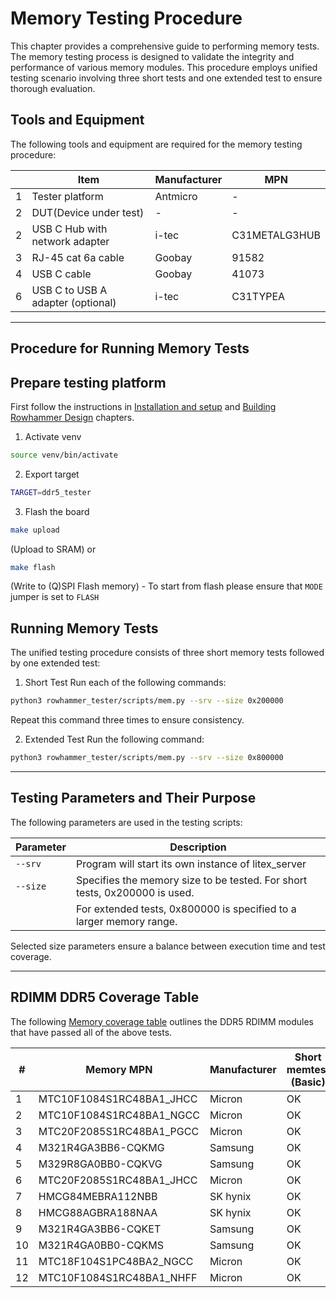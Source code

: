 # Memory Testing Procedure

This chapter provides a comprehensive guide to performing memory tests. The memory testing process is designed to validate the integrity and performance of various memory modules. 
This procedure employs unified testing scenario involving three short tests and one extended test to ensure thorough evaluation.

## Tools and Equipment
The following tools and equipment are required for the memory testing procedure:

|   | Item | Manufacturer | MPN |
|---|-------------------|----------|--------------|
| 1 | Tester platform | Antmicro | - |
| 2 | DUT(Device under test) | - | - |
| 2 | USB C Hub with network adapter | i-tec | C31METALG3HUB |
| 3 | RJ-45 cat 6a cable | Goobay | 91582 |
| 4 | USB C cable | Goobay | 41073 |
| 6 | USB C to USB A adapter (optional) | i-tec | C31TYPEA |

---

## Procedure for Running Memory Tests

## Prepare testing platform

First follow the instructions in [Installation and setup](installation-and-setup) and [Building Rowhammer Design](building-rowhammer-design) chapters.

1. Activate venv

```bash
source venv/bin/activate
```

2. Export target

```bash
TARGET=ddr5_tester
```

3. Flash the board

```bash
make upload
```
(Upload to SRAM) or 

```bash
make flash
```
(Write to (Q)SPI Flash memory) - To start from flash please ensure that `MODE` jumper is set to `FLASH`

## Running Memory Tests

The unified testing procedure consists of three short memory tests followed by one extended test:

1. Short Test
Run each of the following commands:
```bash
python3 rowhammer_tester/scripts/mem.py --srv --size 0x200000
```
Repeat this command three times to ensure consistency.

2. Extended Test
Run the following command:
```bash
python3 rowhammer_tester/scripts/mem.py --srv --size 0x800000
```
---

## Testing Parameters and Their Purpose
The following parameters are used in the testing scripts:

| Parameter        | Description                                                                          |
|------------------|--------------------------------------------------------------------------------------|
| `--srv`          | Program will start its own instance of litex_server                                  |
| `--size`         | Specifies the memory size to be tested. For short tests, 0x200000 is used.           |
|                  | For extended tests, 0x800000 is specified to a larger memory range.                  |

Selected size parameters ensure a balance between execution time and test coverage.

---

## RDIMM DDR5 Coverage Table

The following [Memory coverage table](csv/dimm_coverage_table.csv) outlines the DDR5 RDIMM modules that have passed all of the above tests.

| # | Memory MPN | Manufacturer | Short memtest (Basic) | Short memtest (Random) | Extended memtest (Basic) | Extended memtest (Random) | Rowhammer-tester commit SHA |
|---|---|---|---|---|---|---|---|
| 1 | MTC10F1084S1RC48BA1_JHCC | Micron | OK | OK | OK | OK | [35bfd92](https://github.com/antmicro/rowhammer-tester/commit/35bfd9252417346e4b1f38a753c22e0541185b9e) |
| 2 | MTC10F1084S1RC48BA1_NGCC | Micron | OK | OK | OK | OK | [35bfd92](https://github.com/antmicro/rowhammer-tester/commit/35bfd9252417346e4b1f38a753c22e0541185b9e) |
| 3 | MTC20F2085S1RC48BA1_PGCC | Micron | OK | OK | OK | OK | [35bfd92](https://github.com/antmicro/rowhammer-tester/commit/35bfd9252417346e4b1f38a753c22e0541185b9e) |
| 4 | M321R4GA3BB6-CQKMG | Samsung | OK | OK | OK | OK | [35bfd92](https://github.com/antmicro/rowhammer-tester/commit/35bfd9252417346e4b1f38a753c22e0541185b9e) |
| 5 | M329R8GA0BB0-CQKVG | Samsung | OK | OK | OK | OK | [35bfd92](https://github.com/antmicro/rowhammer-tester/commit/35bfd9252417346e4b1f38a753c22e0541185b9e) |
| 6 | MTC20F2085S1RC48BA1_JHCC | Micron | OK | OK | OK | OK | [35bfd92](https://github.com/antmicro/rowhammer-tester/commit/35bfd9252417346e4b1f38a753c22e0541185b9e) |
| 7 | HMCG84MEBRA112NBB | SK hynix | OK | OK | OK | OK | [35bfd92](https://github.com/antmicro/rowhammer-tester/commit/35bfd9252417346e4b1f38a753c22e0541185b9e) |
| 8 | HMCG88AGBRA188NAA | SK hynix | OK | OK | OK | OK | [bd05e52](https://github.com/antmicro/rowhammer-tester/commit/bd05e520f30fea3b554e495bb3a92d60d0a08c97) |
| 9 | M321R4GA3BB6-CQKET | Samsung | OK | OK | OK | OK | [bd05e52](https://github.com/antmicro/rowhammer-tester/commit/bd05e520f30fea3b554e495bb3a92d60d0a08c97) |
| 10 | M321R4GA0BB0-CQKMS | Samsung | OK | OK | OK | OK | [bd05e52](https://github.com/antmicro/rowhammer-tester/commit/bd05e520f30fea3b554e495bb3a92d60d0a08c97) |
| 11 | MTC18F104S1PC48BA2_NGCC | Micron | OK | OK | OK | OK | [bd05e52](https://github.com/antmicro/rowhammer-tester/commit/bd05e520f30fea3b554e495bb3a92d60d0a08c97) |
| 12 | MTC10F1084S1RC48BA1_NHFF | Micron | OK | OK | OK | OK | [bd05e52](https://github.com/antmicro/rowhammer-tester/commit/bd05e520f30fea3b554e495bb3a92d60d0a08c97) |

